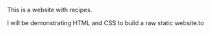 This is a website with recipes.

I will be demonstrating HTML and CSS to build a raw static website.to